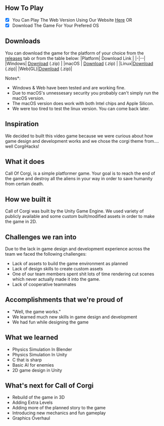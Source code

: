 
## How To Play

 - [x] You Can Play The Web Version Using Our Website [Here](https://CallOfCorgi.Tech/) OR
 - [x] Download The Game For Your Prefered OS

## Downloads
You can download the game for the platform of your choice from the [releases](https://github.com/WSSSDC/CallOfCorgi/releases) tab or from the table below:
|Platform| Download Link |
|-|--|
|Windows| [Download](https://WSDC.Tech/dl/CallOfCorgi.V1.0-Windows.zip) (.zip) |
|macOS  | [Download](https://WSDC.Tech/dl/CallOfCorgi.V1.0-macOS.zip) (.zip) |
|Linux|[Download](https://WSDC.Tech/dl/CallOfCorgi.V1.0-Linux.zip) (.zip)|
|Web(GL)|[Download](https://WSDC.Tech/dl/CallOfCorgi.V1.0-WebGL.zip) (.zip)|

Notes*:

 - Windows & Web have been tested and are working fine.
 - Due to macOS's unnessesary security you probably can't simply run the macOS version.
 - The macOS version does work with both Intel chips and Apple Silicon.
 - We were too tired to test the linux version. You can come back later.

## Inspiration
We decided to built this video game because we were curious about how game design and development works and we chose the corgi theme from.... well CorgiHacks!

## What it does
Call Of Corgi, is a simple platformer game. Your goal is to reach the end of the game and destroy all the aliens in your way in order to save humanity from certain death.

## How we built it
Call of Corgi was built by the Unity Game Engine. We used variety of publicly available and some custom built/modified assets in order to make the game in 2D.

## Challenges we ran into
Due to the lack in game design and development experience across the team we faced the following challenges:

 - Lack of assets to build the game environment as planned
 - Lack of design skills to create custom assets
 - One of our team members spent shit lots of time rendering cut scenes which never actually made it into the game.
 - Lack of cooperative teammates

## Accomplishments that we're proud of
 - "Well, the game works."
 - We learned much new skills in game design and development
 - We had fun while designing the game
## What we learned
 - Physics Simulation In Blender
 - Physics Simulation In Unity
 - C that is sharp
 - Basic AI for enemies
 - 2D game design in Unity

## What's next for Call of Corgi

 - Rebuild of the game in 3D
 - Adding Extra Levels
 - Adding more of the planned story to the game
 - Introducing new mechanics and fun gameplay
 - Graphics Overhaul
